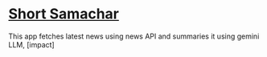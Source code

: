 # [Short Samachar](https://news-aggregator-ircyly9kccvjpnrvc6eyf8.streamlit.app/) 
This app fetches latest news using news API and summaries it using gemini LLM,  [impact] 
